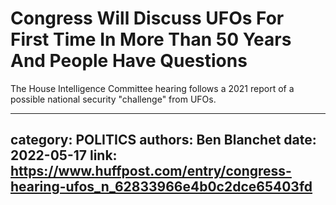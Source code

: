 # Congress Will Discuss UFOs For First Time In More Than 50 Years And People Have Questions

The House Intelligence Committee hearing follows a 2021 report of a possible national security "challenge" from UFOs.

---
category: POLITICS
authors: Ben Blanchet
date: 2022-05-17
link: https://www.huffpost.com/entry/congress-hearing-ufos_n_62833966e4b0c2dce65403fd
---
